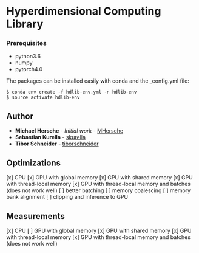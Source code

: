 # Hyperdimensional Computing Library

### Prerequisites

- python3.6
- numpy
- pytorch4.0

The packages can be installed easily with conda and the _config.yml file: 
```
$ conda env create -f hdlib-env.yml -n hdlib-env
$ source activate hdlib-env 
```


## Author

* **Michael Hersche** - *Initial work* - [MHersche](https://github.com/MHersche)
* **Sebastian Kurella** - [skurella](https://github.com/skurella)
* **Tibor Schneider** - [tiborschneider](https://github.com/tiborschneider)

## Optimizations

[x] CPU
[x] GPU with global memory
[x] GPU with shared memory
[x] GPU with thread-local memory
[x] GPU with thread-local memory and batches (does not work well)
[ ] better batching
[ ] memory coalescing
[ ] memory bank alignment
[ ] clipping and inference to GPU

## Measurements

[x] CPU
[ ] GPU with global memory
[x] GPU with shared memory
[x] GPU with thread-local memory
[x] GPU with thread-local memory and batches (does not work well)
